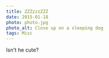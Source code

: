 ```yaml
---
title: ZZZzzzZZZ
date: 2015-01-18
photo: photo.jpg
photo_alt: Close up on a sleeping dog
tags: Misc
---
```


Isn't he cute?
